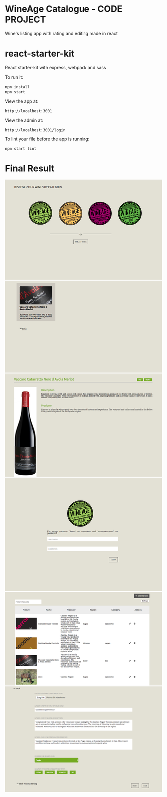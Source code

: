# WineAge Catalogue  - CODE PROJECT
Wine's listing app with rating and editing made in react

# react-starter-kit
React starter-kit with express, webpack and sass

To run it:

```
npm install
npm start

```

View the app at:

```
http://localhost:3001

```

View the admin at:

```
http://localhost:3001/login

```


To lint your file before the app is running:

```
npm start lint

```

# Final Result

![alt tag](https://raw.githubusercontent.com/gsambrotta/wine-catalogue/master/home.png)
![alt tag](https://raw.githubusercontent.com/gsambrotta/wine-catalogue/master/wines-list.png)
![alt tag](https://raw.githubusercontent.com/gsambrotta/wine-catalogue/master/wine-details.png)
![alt tag](https://raw.githubusercontent.com/gsambrotta/wine-catalogue/master/login.png)
![alt tag](https://raw.githubusercontent.com/gsambrotta/wine-catalogue/master/admin-wine-list.png)
![alt tag](https://raw.githubusercontent.com/gsambrotta/wine-catalogue/master/edit-wine.png)
